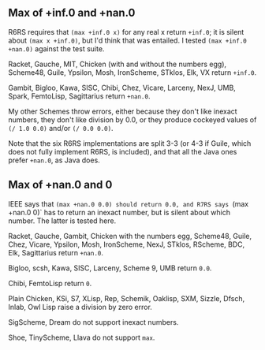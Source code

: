 ## Max of +inf.0 and +nan.0

R6RS requires that `(max +inf.0 x)` for any real x return `+inf.0`; it is silent about `(max x +inf.0)`, but I'd think that was entailed.  I tested `(max +inf.0 +nan.0)` against the test suite.

Racket, Gauche, MIT, Chicken (with and without the numbers egg), Scheme48, Guile, Ypsilon, Mosh, IronScheme, STklos, Elk, VX return `+inf.0`.

Gambit, Bigloo, Kawa, SISC, Chibi, Chez, Vicare, Larceny, NexJ, UMB, Spark, FemtoLisp, Sagittarius return `+nan.0`.

My other Schemes throw errors, either because they don't like inexact numbers, they don't like division by 0.0, or they produce cockeyed values of `(/ 1.0 0.0)` and/or `(/ 0.0 0.0)`.

Note that the six R6RS implementations are split 3-3 (or 4-3 if Guile, which does not fully implement R6RS, is included), and that all the Java ones prefer `+nan.0`, as Java does.

## Max of +nan.0 and 0

IEEE says that `(max +nan.0 0.0) should return 0.0, and R7RS says `(max +nan.0 0)` has to return an inexact number, but is silent about which number.  The latter is tested here.

Racket, Gauche, Gambit, Chicken with the numbers egg, Scheme48, Guile, Chez, Vicare, Ypsilon, Mosh, IronScheme, NexJ, STklos, RScheme, BDC, Elk, Sagittarius return `+nan.0`.

Bigloo, scsh, Kawa, SISC, Larceny, Scheme 9, UMB return `0.0`.

Chibi, FemtoLisp return `0`.

Plain Chicken, KSi, S7, XLisp, Rep, Schemik, Oaklisp, SXM, Sizzle, Dfsch, Inlab, Owl Lisp raise a division by zero error.

SigScheme, Dream do not support inexact numbers.

Shoe, TinyScheme, Llava do not support `max`.
